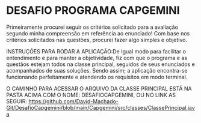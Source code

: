 # DESAFIO PROGRAMA CAPGEMINI

Primeiramente procurei seguir os critérios solicitado para a avaliação segundo minha compreensão em referência ao enunciado! Com base nos critérios solicitados nas questões, procurei  fazer algo simples e objetivo.


INSTRUÇÕES PARA RODAR A APLICAÇÃO:De Igual modo para facilitar o entendimento e para manter a objetividade, fiz com que o programa e as questãos estejam todos na classe principal, seguidos de seus enunciados e acompanhados de suas soluções. Sendo assim; a aplicação encontra-se funcionando perfeitamente e atendendo os requisitos em modo terminal.

O CAMINHO PARA ACESSAR O ARQUIVO DA CLASSE PRINCIPAL ESTÁ NA PASTA ACIMA COM O NOME: DESAFIOCAPGEMINI, OU NO LINK AS SEGUIR: https://github.com/David-Machado-Git/DesafioCapgemini/blob/main/Capgemini/src/classes/ClassePrincipal.java
